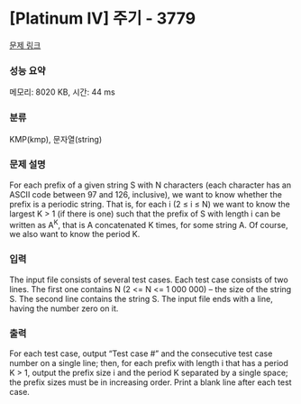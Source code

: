 # [Platinum IV] 주기 - 3779 

[문제 링크](https://www.acmicpc.net/problem/3779) 

### 성능 요약

메모리: 8020 KB, 시간: 44 ms

### 분류

KMP(kmp), 문자열(string)

### 문제 설명

<p>For each prefix of a given string S with N characters (each character has an ASCII code between 97 and 126, inclusive), we want to know whether the prefix is a periodic string. That is, for each i (2 ≤ i ≤ N) we want to know the largest K > 1 (if there is one) such that the prefix of S with length i can be written as A<sup>K</sup>, that is A concatenated K times, for some string A. Of course, we also want to know the period K.</p>

### 입력 

 <p>The input file consists of several test cases. Each test case consists of two lines. The first one contains N (2 <= N <= 1 000 000) – the size of the string S. The second line contains the string S. The input file ends with a line, having the number zero on it.</p>

### 출력 

 <p>For each test case, output “Test case #” and the consecutive test case number on a single line; then, for each prefix with length i that has a period K > 1, output the prefix size i and the period K separated by a single space; the prefix sizes must be in increasing order. Print a blank line after each test case.</p>

